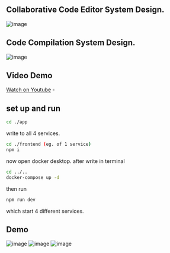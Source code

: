 ## Collaborative Code Editor System Design.
![image](https://private-user-images.githubusercontent.com/114094586/416706775-95fb8a09-ae3d-4fe4-badc-0e85e72ef618.png?jwt=eyJ0eXAiOiJKV1QiLCJhbGciOiJIUzI1NiJ9.eyJpc3MiOiJnaXRodWIuY29tIiwiYXVkIjoicmF3LmdpdGh1YnVzZXJjb250ZW50LmNvbSIsImtleSI6ImtleTUiLCJleHAiOjE3NTgyNjI5MzEsIm5iZiI6MTc1ODI2MjYzMSwicGF0aCI6Ii8xMTQwOTQ1ODYvNDE2NzA2Nzc1LTk1ZmI4YTA5LWFlM2QtNGZlNC1iYWRjLTBlODVlNzJlZjYxOC5wbmc_WC1BbXotQWxnb3JpdGhtPUFXUzQtSE1BQy1TSEEyNTYmWC1BbXotQ3JlZGVudGlhbD1BS0lBVkNPRFlMU0E1M1BRSzRaQSUyRjIwMjUwOTE5JTJGdXMtZWFzdC0xJTJGczMlMkZhd3M0X3JlcXVlc3QmWC1BbXotRGF0ZT0yMDI1MDkxOVQwNjE3MTFaJlgtQW16LUV4cGlyZXM9MzAwJlgtQW16LVNpZ25hdHVyZT1kYzczOWUyNGNiNjNkNTdmZWJhNTljMmIzZjk2NzNlZDVkZjA0YjYxYmQxNjljZmU1NmYwZTI4M2VmNjYzZjI0JlgtQW16LVNpZ25lZEhlYWRlcnM9aG9zdCJ9.SCZ3NpN6OsvXvK0JsMrTosSczQSLJG6Guf9YksCOMbE)


## Code Compilation System Design.
![image](https://private-user-images.githubusercontent.com/114094586/416706934-830b079a-b63b-4762-b63c-eaff53f1950f.png?jwt=eyJ0eXAiOiJKV1QiLCJhbGciOiJIUzI1NiJ9.eyJpc3MiOiJnaXRodWIuY29tIiwiYXVkIjoicmF3LmdpdGh1YnVzZXJjb250ZW50LmNvbSIsImtleSI6ImtleTUiLCJleHAiOjE3NTgyNjI5MzEsIm5iZiI6MTc1ODI2MjYzMSwicGF0aCI6Ii8xMTQwOTQ1ODYvNDE2NzA2OTM0LTgzMGIwNzlhLWI2M2ItNDc2Mi1iNjNjLWVhZmY1M2YxOTUwZi5wbmc_WC1BbXotQWxnb3JpdGhtPUFXUzQtSE1BQy1TSEEyNTYmWC1BbXotQ3JlZGVudGlhbD1BS0lBVkNPRFlMU0E1M1BRSzRaQSUyRjIwMjUwOTE5JTJGdXMtZWFzdC0xJTJGczMlMkZhd3M0X3JlcXVlc3QmWC1BbXotRGF0ZT0yMDI1MDkxOVQwNjE3MTFaJlgtQW16LUV4cGlyZXM9MzAwJlgtQW16LVNpZ25hdHVyZT05MDM4MDIxZGU4MDVlM2MxODc1NTU3NDhiOTVhYzIyNmE0ODBmZjFmOWEzMDFhZWJhMjk5MWNjMGQzZjIzYTIwJlgtQW16LVNpZ25lZEhlYWRlcnM9aG9zdCJ9.CAbB-axqHW0pAPPyWealBIG5rNN4-5DwPiXzkaevvIY)


## Video Demo 
[Watch on Youtube](https://youtu.be/afwZ4l_ZRMQ?si=WwQgzC0g1YT7C6Xk) - 



## set up and run
```bash
cd ./app
```
write to all 4 services. 
```bash
cd ./frontend (eg. of 1 service)
npm i 
```
now open docker desktop.
after write in terminal

```bash
cd ../..
docker-compose up -d
```

then run 
```bash 
npm run dev
```

which start 4 different services.

## Demo 
![image](https://github.com/user-attachments/assets/30966c66-9984-4721-98cd-0b45709a1481)
![image](https://github.com/user-attachments/assets/78a842e2-0c12-4423-bbf9-fbacb41997fd)
![image](https://github.com/user-attachments/assets/ae41bc9f-fb0b-4044-9ea2-c809df57987b)
